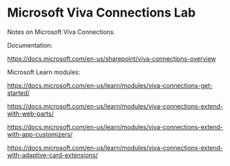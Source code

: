 # Microsoft Viva Connections Lab
Notes on Microsoft Viva Connections.

Documentation:

https://docs.microsoft.com/en-us/sharepoint/viva-connections-overview

Microsoft Learn modules:

https://docs.microsoft.com/en-us/learn/modules/viva-connections-get-started/

https://docs.microsoft.com/en-us/learn/modules/viva-connections-extend-with-web-parts/

https://docs.microsoft.com/en-us/learn/modules/viva-connections-extend-with-app-customizers/

https://docs.microsoft.com/en-us/learn/modules/viva-connections-extend-with-adaptive-card-extensions/
